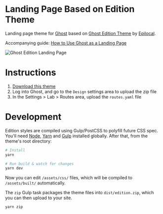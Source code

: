 # Landing Page Based on Edition Theme

Landing page theme for [Ghost](https://github.com/TryGhost/Ghost) based on [Ghost Edition Theme](https://github.com/TryGhost/Edition) by [Epilocal](https://www.epilocal.com/).

Accompanying guide: [How to Use Ghost as a Landing Page](https://www.epilocal.com/blog/ghost-landing-page/)

![Ghost Edition Landing Page](https://user-images.githubusercontent.com/9167731/189374899-b7b51f7c-2554-41d3-b0b6-8f4c5383ce41.png)

# Instructions

1. [Download this theme](https://github.com/epilocal/ghost-edition-landing-page/dist/edition-landing-page.zip)
2. Log into Ghost, and go to the `Design` settings area to upload the zip file
3. In the Settings > Lab > Routes area, upload the ``routes.yaml`` file

# Development

Edition styles are compiled using Gulp/PostCSS to polyfill future CSS spec. You'll need [Node](https://nodejs.org/), [Yarn](https://yarnpkg.com/) and [Gulp](https://gulpjs.com) installed globally. After that, from the theme's root directory:

```bash
# Install
yarn

# Run build & watch for changes
yarn dev
```

Now you can edit `/assets/css/` files, which will be compiled to `/assets/built/` automatically.

The `zip` Gulp task packages the theme files into `dist/edition.zip`, which you can then upload to your site.

```bash
yarn zip
```
